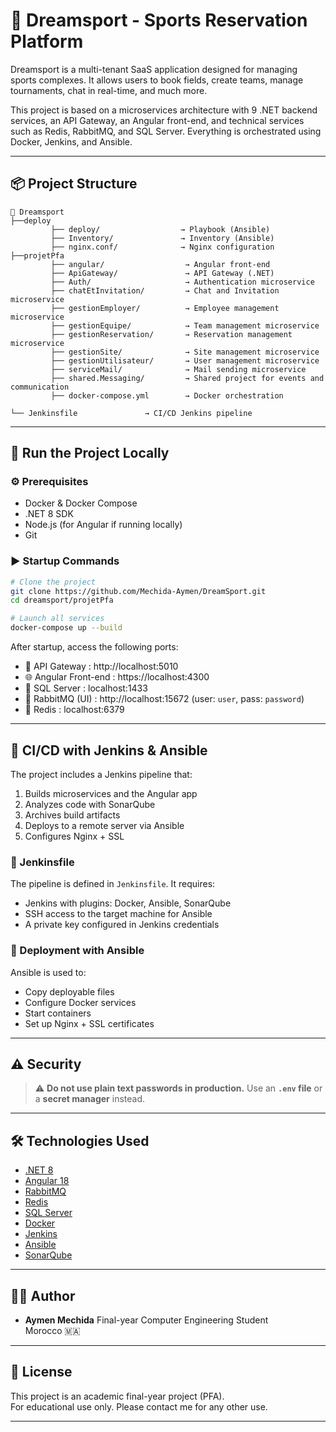 # 🎯 Dreamsport - Sports Reservation Platform

Dreamsport is a multi-tenant SaaS application designed for managing sports complexes. It allows users to book fields, create teams, manage tournaments, chat in real-time, and much more.

This project is based on a microservices architecture with 9 .NET backend services, an API Gateway, an Angular front-end, and technical services such as Redis, RabbitMQ, and SQL Server. Everything is orchestrated using Docker, Jenkins, and Ansible.

---

## 📦 Project Structure

```
📁 Dreamsport
├──deploy
         ├── deploy/                  → Playbook (Ansible)
         ├── Inventory/               → Inventory (Ansible)
         ├── nginx.conf/              → Nginx configuration
├──projetPfa
         ├── angular/                  → Angular front-end
         ├── ApiGateway/               → API Gateway (.NET)
         ├── Auth/                     → Authentication microservice
         ├── chatEtInvitation/         → Chat and Invitation microservice
         ├── gestionEmployer/          → Employee management microservice
         ├── gestionEquipe/            → Team management microservice
         ├── gestionReservation/       → Reservation management microservice
         ├── gestionSite/              → Site management microservice
         ├── gestionUtilisateur/       → User management microservice
         ├── serviceMail/              → Mail sending microservice
         ├── shared.Messaging/         → Shared project for events and communication
         ├── docker-compose.yml        → Docker orchestration

└── Jenkinsfile               → CI/CD Jenkins pipeline
```

---

## 🚀 Run the Project Locally

### ⚙️ Prerequisites

- Docker & Docker Compose
- .NET 8 SDK
- Node.js (for Angular if running locally)
- Git

### ▶️ Startup Commands

```bash
# Clone the project
git clone https://github.com/Mechida-Aymen/DreamSport.git
cd dreamsport/projetPfa

# Launch all services
docker-compose up --build
```

After startup, access the following ports:
- 🧠 API Gateway : http://localhost:5010
- 🌐 Angular Front-end : https://localhost:4300
- 🐘 SQL Server : localhost:1433
- 🐇 RabbitMQ (UI) : http://localhost:15672 (user: `user`, pass: `password`)
- 🔴 Redis : localhost:6379

---

## 🔧 CI/CD with Jenkins & Ansible

The project includes a Jenkins pipeline that:

1. Builds microservices and the Angular app
2. Analyzes code with SonarQube
3. Archives build artifacts
4. Deploys to a remote server via Ansible
5. Configures Nginx + SSL

### 📁 Jenkinsfile

The pipeline is defined in `Jenkinsfile`. It requires:

- Jenkins with plugins: Docker, Ansible, SonarQube
- SSH access to the target machine for Ansible
- A private key configured in Jenkins credentials

### 📁 Deployment with Ansible

Ansible is used to:

- Copy deployable files
- Configure Docker services
- Start containers
- Set up Nginx + SSL certificates

---

## ⚠️ Security

> ⚠️ **Do not use plain text passwords in production.**
> Use an **`.env` file** or a **secret manager** instead.

---

## 🛠️ Technologies Used

- [.NET 8](https://dotnet.microsoft.com/)
- [Angular 18](https://angular.io/)
- [RabbitMQ](https://www.rabbitmq.com/)
- [Redis](https://redis.io/)
- [SQL Server](https://www.microsoft.com/en-us/sql-server/)
- [Docker](https://www.docker.com/)
- [Jenkins](https://www.jenkins.io/)
- [Ansible](https://www.ansible.com/)
- [SonarQube](https://www.sonarsource.com/)

---

## 👨‍💻 Author

- **Aymen Mechida**
  Final-year Computer Engineering Student  
  Morocco 🇲🇦

---

## 📝 License

This project is an academic final-year project (PFA).  
For educational use only. Please contact me for any other use.

---
